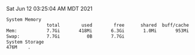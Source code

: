 Sat Jun 12 03:25:04 AM MDT 2021
```bash
System Memory
               total        used        free      shared  buff/cache   available
Mem:           7.7Gi       418Mi       6.3Gi       1.0Mi       953Mi       7.0Gi
Swap:          7.7Gi          0B       7.7Gi
System Storage
476M	.
```
```bash
